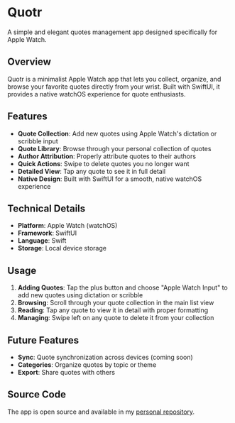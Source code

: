 # Quotr

A simple and elegant quotes management app designed specifically for Apple Watch.

## Overview

Quotr is a minimalist Apple Watch app that lets you collect, organize, and browse your favorite quotes directly from your wrist. Built with SwiftUI, it provides a native watchOS experience for quote enthusiasts.

## Features

- **Quote Collection**: Add new quotes using Apple Watch's dictation or scribble input
- **Quote Library**: Browse through your personal collection of quotes
- **Author Attribution**: Properly attribute quotes to their authors
- **Quick Actions**: Swipe to delete quotes you no longer want
- **Detailed View**: Tap any quote to see it in full detail
- **Native Design**: Built with SwiftUI for a smooth, native watchOS experience

## Technical Details

- **Platform**: Apple Watch (watchOS)
- **Framework**: SwiftUI
- **Language**: Swift
- **Storage**: Local device storage

## Usage

1. **Adding Quotes**: Tap the plus button and choose "Apple Watch Input" to add new quotes using dictation or scribble
2. **Browsing**: Scroll through your quote collection in the main list view
3. **Reading**: Tap any quote to view it in detail with proper formatting
4. **Managing**: Swipe left on any quote to delete it from your collection

## Future Features

- **Sync**: Quote synchronization across devices (coming soon)
- **Categories**: Organize quotes by topic or theme
- **Export**: Share quotes with others

## Source Code

The app is open source and available in my [personal repository](https://github.com/username/quotr).